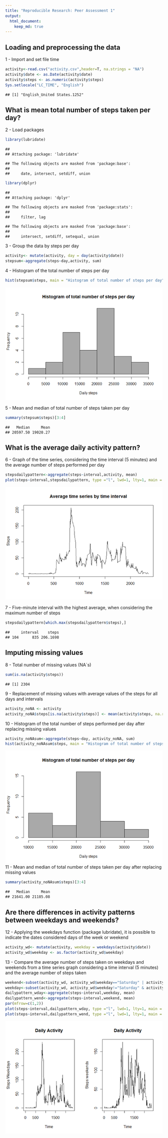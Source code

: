 ```yaml
---
title: "Reproducible Research: Peer Assessment 1"
output: 
  html_document:
    keep_md: true
---
```


## Loading and preprocessing the data

1 - Import and set file time

```r
activity<-read.csv("activity.csv",header=T, na.strings = "NA")
activity$date <- as.Date(activity$date)
activity$steps <- as.numeric(activity$steps)
Sys.setlocale("LC_TIME", "English")
```

```
## [1] "English_United States.1252"
```

## What is mean total number of steps taken per day?

2 - Load packages

```r
library(lubridate)
```

```
## 
## Attaching package: 'lubridate'
```

```
## The following objects are masked from 'package:base':
## 
##     date, intersect, setdiff, union
```

```r
library(dplyr)
```

```
## 
## Attaching package: 'dplyr'
```

```
## The following objects are masked from 'package:stats':
## 
##     filter, lag
```

```
## The following objects are masked from 'package:base':
## 
##     intersect, setdiff, setequal, union
```

3 - Group the data by steps per day 

```r
activity<- mutate(activity, day = day(activity$date))
stepsum<-aggregate(steps~day,activity, sum)
```

4 - Histogram of the total number of steps per day

```r
hist(stepsum$steps, main = "Histogram of total number of steps per day", xlab="Daily steps", col = "darkgray")
```

![](PA1_template-_files/figure-html/unnamed-chunk-4-1.png)<!-- -->

5 - Mean and median of total number of steps taken per day

```r
summary(stepsum$steps)[3:4]
```

```
##   Median     Mean 
## 20597.50 19020.27
```

## What is the average daily activity pattern?

6 - Graph of the time series, considering the time interval (5 minutes) and the average number of steps performed per day

```r
stepsdailypattern<-aggregate(steps~interval,activity, mean)
plot(steps~interval,stepsdailypattern, type ="l", lwd=1, lty=1, main = "Average time series by time interval", xlab = "Time", ylab = "Steps")
```

![](PA1_template-_files/figure-html/unnamed-chunk-6-1.png)<!-- -->

7 - Five-minute interval with the highest average, when considering the maximum number of steps

```r
stepsdailypattern[which.max(stepsdailypattern$steps),]
```

```
##     interval    steps
## 104      835 206.1698
```

## Imputing missing values

8 - Total number of missing values (NA`s)

```r
sum(is.na(activity$steps))
```

```
## [1] 2304
```

9 - Replacement of missing values with average values of the steps for all days and intervals

```r
activity_noNA <- activity
activity_noNA$steps[is.na(activity$steps)] <- mean(activity$steps, na.rm = TRUE)
```

10 - Histogram of the total number of steps performed per day after replacing missing values

```r
activity_noNAsum<-aggregate(steps~day, activity_noNA, sum)
hist(activity_noNAsum$steps, main = "Histogram of total number of steps per day", xlab="Daily steps", col = "darkgray")
```

![](PA1_template-_files/figure-html/unnamed-chunk-10-1.png)<!-- -->
11 - Mean and median of total number of steps taken per day after replacing missing values

```r
summary(activity_noNAsum$steps)[3:4]
```

```
##   Median     Mean 
## 21641.00 21185.08
```

## Are there differences in activity patterns between weekdays and weekends?

12 - Applying the weekdays function (package lubridate), it is possible to indicate the dates considered days of the week or weekend

```r
activity_wd<- mutate(activity, weekday = weekdays(activity$date))
activity_wd$weekday <- as.factor(activity_wd$weekday)
```


13 - Compare the average number of steps taken on weekdays and weekends from a time series graph considering a time interval (5 minutes) and the average number of steps taken

```r
weekend<-subset(activity_wd, activity_wd$weekday=="Saturday" | activity_wd$weekday=="Sunday")
weekday<-subset(activity_wd, activity_wd$weekday!="Saturday" & activity_wd$weekday!="Sunday")
dailypattern_wday<-aggregate(steps~interval,weekday, mean)
dailypattern_wend<-aggregate(steps~interval,weekend, mean)
par(mfrow=c(1,2))
plot(steps~interval,dailypattern_wday, type ="l", lwd=1, lty=1, main = "Daily Activity", xlab = "Time", ylab = "Steps Weekdays")
plot(steps~interval,dailypattern_wend, type ="l", lwd=1, lty=1, main = "Daily Activity", xlab = "Time", ylab = "Steps weekends")
```

![](PA1_template-_files/figure-html/unnamed-chunk-13-1.png)<!-- -->
